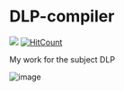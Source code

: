 # DLP-compiler

![](https://img.shields.io/badge/Java-ED8B00?style=for-the-badge&logo=openjdk&logoColor=white) 
[![HitCount](https://hits.dwyl.com/gitblanc/DLP-compiler.svg?style=flat-square)](http://hits.dwyl.com/gitblanc/DLP-compiler) 

My work for the subject DLP

![image](https://user-images.githubusercontent.com/87705461/226328127-19141220-11ad-4c74-9e05-735f0e1099f8.png)
